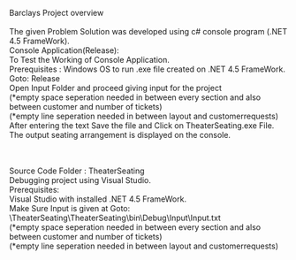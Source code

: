 
Barclays Project overview
<br><br>
The given Problem Solution was developed using c# console program (.NET 4.5 FrameWork).
<br>
Console Application(Release):<br>
To Test the Working of Console Application.<br>
Prerequisites : Windows OS to run .exe file created on .NET 4.5 FrameWork.<br>
Goto: Release <br>
Open Input Folder and proceed giving input for the project <br>
(*empty space seperation needed in between every section and also between customer and number of tickets)<br>
(*empty line seperation needed in between layout and customerrequests)<br>
After entering the text Save the file and Click on TheaterSeating.exe File.<br>
The output seating arrangement is displayed on the console.<br>
<br><br>

Source Code Folder : TheaterSeating<br>
Debugging project using Visual Studio.<br>
Prerequisites:<br>
Visual Studio with installed .NET 4.5 FrameWork.<br>
Make Sure Input is given at Goto: \TheaterSeating\TheaterSeating\bin\Debug\Input\Input.txt<br>
(*empty space seperation needed in between every section and also between customer and number of tickets)<br>
(*empty line seperation needed in between layout and customerrequests)<br>

